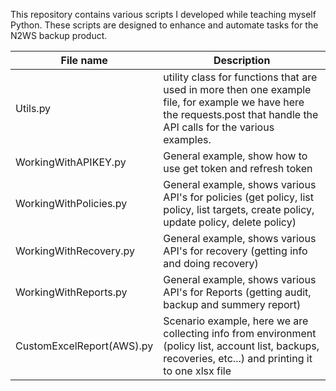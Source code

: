 This repository contains various scripts I developed while teaching myself Python. 
These scripts are designed to enhance and automate tasks for the N2WS backup product.

File name | Description
| ------------- |-------------
Utils.py |utility class for functions that are used in more then one example file, for example we have here the requests.post that handle the API calls for the various examples.
WorkingWithAPIKEY.py | General example, show how to use get token and refresh token
WorkingWithPolicies.py | General example, shows various API's for policies (get policy, list policy, list targets, create policy, update policy, delete policy)
WorkingWithRecovery.py | General example,  shows various API's for recovery (getting info and doing recovery)
WorkingWithReports.py | General example, shows various API's for Reports  (getting audit, backup and summery report)
CustomExcelReport(AWS).py | Scenario example, here we are collecting info from environment (policy list, account list, backups, recoveries, etc...) and printing it to one xlsx file
